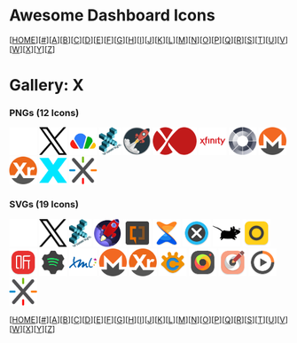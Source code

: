 # Awesome Dashboard Icons

[[HOME](..)][[#](gallery.md)][[A](gallery-a.md)][[B](gallery-b.md)][[C](gallery-c.md)][[D](gallery-d.md)][[E](gallery-e.md)][[F](gallery-f.md)][[G](gallery-g.md)][[H](gallery-h.md)][[I](gallery-i.md)][[J](gallery-j.md)][[K](gallery-k.md)][[L](gallery-l.md)][[M](gallery-m.md)][[N](gallery-n.md)][[O](gallery-o.md)][[P](gallery-p.md)][[Q](gallery-q.md)][[R](gallery-r.md)][[S](gallery-s.md)][[T](gallery-t.md)][[U](gallery-u.md)][[V](gallery-v.md)][[W](gallery-w.md)][[X](gallery-x.md)][[Y](gallery-y.md)][[Z](gallery-z.md)]

# Gallery: X

### PNGs (12 Icons)

<img src="../icons/x-light.png" alt="x-light" height="50"> <img src="../icons/x.png" alt="x" height="50"> <img src="../icons/xbackbone.png" alt="xbackbone" height="50"> <img src="../icons/xbrowsersync.png" alt="xbrowsersync" height="50"> <img src="../icons/xcp-ng.png" alt="xcp-ng" height="50"> <img src="../icons/xen-orchestra.png" alt="xen-orchestra" height="50"> <img src="../icons/xfinity.png" alt="xfinity" height="50"> <img src="../icons/xigmanas.png" alt="xigmanas" height="50"> <img src="../icons/xmr.png" alt="xmr" height="50"> <img src="../icons/xmrig.png" alt="xmrig" height="50"> <img src="../icons/xteve.png" alt="xteve" height="50"> <img src="../icons/xwiki.png" alt="xwiki" height="50">

### SVGs (19 Icons)

<img src="../icons/x-light.svg" alt="x-light" height="50"> <img src="../icons/x.svg" alt="x" height="50"> <img src="../icons/xbrowsersync.svg" alt="xbrowsersync" height="50"> <img src="../icons/xcp-ng.svg" alt="xcp-ng" height="50"> <img src="../icons/xda-developers.svg" alt="xda-developers" height="50"> <img src="../icons/xender.svg" alt="xender" height="50"> <img src="../icons/xenoamp-music-player.svg" alt="xenoamp-music-player" height="50"> <img src="../icons/xfce.svg" alt="xfce" height="50"> <img src="../icons/xiaomi-wear.svg" alt="xiaomi-wear" height="50"> <img src="../icons/ximalaya-fm.svg" alt="ximalaya-fm" height="50"> <img src="../icons/xmanager-spotify.svg" alt="xmanager-spotify" height="50"> <img src="../icons/xml.svg" alt="xml" height="50"> <img src="../icons/xmr.svg" alt="xmr" height="50"> <img src="../icons/xmrig.svg" alt="xmrig" height="50"> <img src="../icons/xnconvert.svg" alt="xnconvert" height="50"> <img src="../icons/xnretro.svg" alt="xnretro" height="50"> <img src="../icons/xnsketch.svg" alt="xnsketch" height="50"> <img src="../icons/xplay-music-player.svg" alt="xplay-music-player" height="50"> <img src="../icons/xwiki.svg" alt="xwiki" height="50">

[[HOME](..)][[#](gallery.md)][[A](gallery-a.md)][[B](gallery-b.md)][[C](gallery-c.md)][[D](gallery-d.md)][[E](gallery-e.md)][[F](gallery-f.md)][[G](gallery-g.md)][[H](gallery-h.md)][[I](gallery-i.md)][[J](gallery-j.md)][[K](gallery-k.md)][[L](gallery-l.md)][[M](gallery-m.md)][[N](gallery-n.md)][[O](gallery-o.md)][[P](gallery-p.md)][[Q](gallery-q.md)][[R](gallery-r.md)][[S](gallery-s.md)][[T](gallery-t.md)][[U](gallery-u.md)][[V](gallery-v.md)][[W](gallery-w.md)][[X](gallery-x.md)][[Y](gallery-y.md)][[Z](gallery-z.md)]

